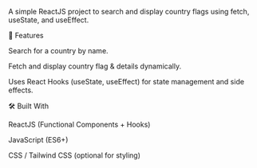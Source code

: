 A simple ReactJS project to search and display country flags using fetch, useState, and useEffect.

🚀 Features

Search for a country by name.

Fetch and display country flag & details dynamically.

Uses React Hooks (useState, useEffect) for state management and side effects.

🛠️ Built With

ReactJS (Functional Components + Hooks)

JavaScript (ES6+)

CSS / Tailwind CSS (optional for styling)
